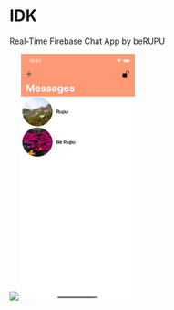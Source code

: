 # IDK
Real-Time Firebase Chat App by beRUPU



<img src="https://github.com/berupu/IDK/blob/main/IDK.gif" width="200" />      <img src="https://github.com/berupu/IDK/blob/main/IDK2.gif" width="200" />









